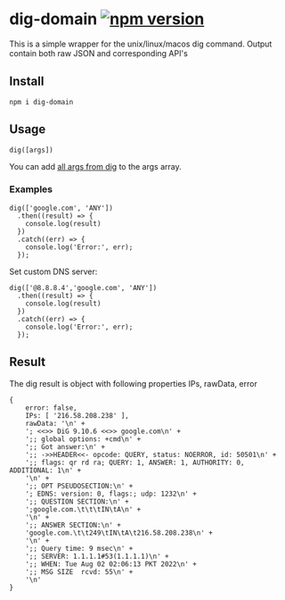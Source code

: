 # dig-domain [![npm version](https://badge.fury.io/js/dig-domain.svg)](https://badge.fury.io/js/dig-domain)
This is a simple wrapper for the unix/linux/macos dig command. Output contain both raw JSON and corresponding API's

## Install
```
npm i dig-domain
```

## Usage
```
dig([args])
```
You can add [all args from dig](https://linux.die.net/man/1/dig) to the args array.
### Examples
```
dig(['google.com', 'ANY'])
  .then((result) => {
    console.log(result)
  })
  .catch((err) => {
    console.log('Error:', err);
  });
```
Set custom DNS server:
```
dig(['@8.8.8.4','google.com', 'ANY'])
  .then((result) => {
    console.log(result)
  })
  .catch((err) => {
    console.log('Error:', err);
  });
```

## Result

The dig result is object with following properties IPs, rawData, error
```
{
    error: false,
    IPs: [ '216.58.208.238' ],
    rawData: '\n' +
    '; <<>> DiG 9.10.6 <<>> google.com\n' +
    ';; global options: +cmd\n' +
    ';; Got answer:\n' +
    ';; ->>HEADER<<- opcode: QUERY, status: NOERROR, id: 50501\n' +
    ';; flags: qr rd ra; QUERY: 1, ANSWER: 1, AUTHORITY: 0, ADDITIONAL: 1\n' +
    '\n' +
    ';; OPT PSEUDOSECTION:\n' +
    '; EDNS: version: 0, flags:; udp: 1232\n' +
    ';; QUESTION SECTION:\n' +
    ';google.com.\t\t\tIN\tA\n' +
    '\n' +
    ';; ANSWER SECTION:\n' +
    'google.com.\t\t249\tIN\tA\t216.58.208.238\n' +
    '\n' +
    ';; Query time: 9 msec\n' +
    ';; SERVER: 1.1.1.1#53(1.1.1.1)\n' +
    ';; WHEN: Tue Aug 02 02:06:13 PKT 2022\n' +
    ';; MSG SIZE  rcvd: 55\n' +
    '\n'
}

```
